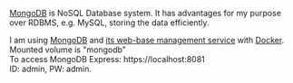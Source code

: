 [MongoDB](https://www.mongodb.com/) is NoSQL Database system. It has advantages for my purpose over RDBMS, e.g. MySQL, storing the data efficiently. 

I am using [MongoDB](https://hub.docker.com/_/mongo) and [its web-base management service](https://hub.docker.com/_/mongo-express) with [Docker](https://docs.docker.com/desktop/install/windows-install/).   
    Mounted volume is "mongodb"  
    To access MongoDB Express: https://localhost:8081   
    ID: admin, PW: admin.
